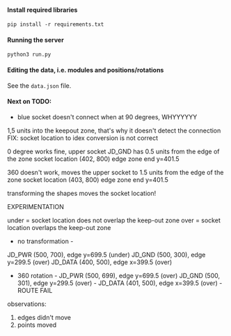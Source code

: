 #### Install required libraries

`pip install -r requirements.txt`

#### Running the server

`python3 run.py`

#### Editing the data, i.e. modules and positions/rotations

See the `data.json` file.


#### Next on TODO:

- blue socket doesn't connect when at 90 degrees, WHYYYYYY


1,5 units into the keepout zone, that's why it doesn't detect the connection
FIX: socket location to idex conversion is not correct

0 degree works fine, upper socket JD_GND has 0.5 units from the edge of the zone
socket location (402, 800) 
edge zone end y=401.5


360 doesn't work, moves the upper socket to 1.5 units from the edge of the zone
socket location (403, 800)
edge zone end y=401.5

transforming the shapes moves the socket location!


EXPERIMENTATION

under = socket location does not overlap the keep-out zone
over = socket location overlaps the keep-out zone

- no transformation -

JD_PWR (500, 700), edge y=699.5 (under)
JD_GND (500, 300), edge y=299.5 (over)
JD_DATA (400, 500), edge x=399.5 (over)

- 360 rotation - 
JD_PWR (500, 699), edge y=699.5 (over)
JD_GND (500, 301), edge y=299.5 (over) - 
JD_DATA (401, 500), edge x=399.5 (over) - ROUTE FAIL


observations:
1. edges didn't move
2. points moved 
